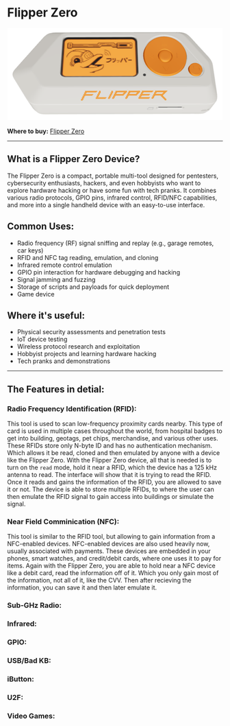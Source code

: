 # Flipper Zero

![Flipper Zero](../../../13-Personal/Images/Flipper-Picture.png)

**Where to buy:** [Flipper Zero](https://flipperzero.one/)

---

## What is a Flipper Zero Device?

The Flipper Zero is a compact, portable multi-tool designed for pentesters, cybersecurity enthusiasts, hackers, and even hobbyists who want to explore hardware hacking or have some fun with tech pranks. It combines various radio protocols, GPIO pins, infrared control, RFID/NFC capabilities, and more into a single handheld device with an easy-to-use interface. 

## Common Uses:
- Radio frequency (RF) signal sniffing and replay (e.g., garage remotes, car keys)
- RFID and NFC tag reading, emulation, and cloning
- Infrared remote control emulation
- GPIO pin interaction for hardware debugging and hacking
- Signal jamming and fuzzing
- Storage of scripts and payloads for quick deployment
- Game device

## Where it's useful:
- Physical security assessments and penetration tests
- IoT device testing
- Wireless protocol research and exploitation
- Hobbyist projects and learning hardware hacking
- Tech pranks and demonstrations

---

## The Features in detial:

### Radio Frequency Identification (RFID):
This tool is used to scan low-frequency proximity cards nearby. This type of card is used in multiple cases throughout the world, from hospital badges to get into building, geotags, pet chips, merchandise, and various other uses. These RFIDs store only N-byte ID and has no authentication mechanism. Which allows it be read, cloned and then emulated by anyone with a device like the Flipper Zero. 
With the Flipper Zero device, all that is needed is to turn on the ```read``` mode, hold it near a RFID, which the device has a 125 kHz antenna to read. The interface will show that it is trying to read the RFID. Once it reads and gains the information of the RFID, you are allowed to save it or not. The device is able to store multiple RFIDs, to where the user can then emulate the RFID signal to gain access into buildings or simulate the signal.

### Near Field Comminication (NFC):
This tool is similar to the RFID tool, but allowing to gain information from a NFC-enabled devices. NFC-enabled devices are also used heavily now, usually associated with payments. These devices are embedded in your phones, smart watches, and credit/debit cards, where one uses it to pay for items. 
Again with the Flipper Zero, you are able to hold near a NFC device like a debit card, read the information off of it. Which you only gain most of the information, not all of it, like the CVV. Then after recieving the information, you can save it and then later emulate it. 

### Sub-GHz Radio:

### Infrared:

### GPIO:

### USB/Bad KB:

### iButton:

### U2F:

### Video Games:


